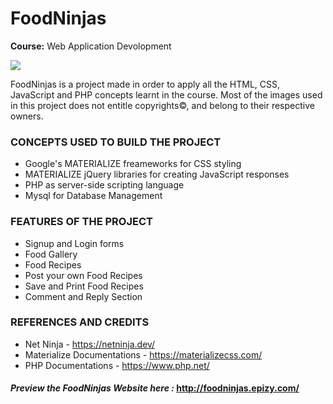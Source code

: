 # FoodNinjas
**Course:** Web Application Devolopment

![](https://i.postimg.cc/m211TX38/ninja.png)

FoodNinjas is a project made in order to apply all the HTML, CSS, JavaScript and PHP concepts learnt in the course. Most of the images used in this project does not entitle copyrights©, and belong to their respective owners.

### CONCEPTS USED TO BUILD THE PROJECT

- Google's MATERIALIZE freameworks for CSS styling
- MATERIALIZE jQuery libraries for creating JavaScript responses
- PHP as server-side scripting language
- Mysql for Database Management


### FEATURES OF THE PROJECT
- Signup and Login forms
- Food Gallery
- Food Recipes
- Post your own Food Recipes
- Save and Print Food Recipes
- Comment and Reply Section


### REFERENCES AND CREDITS

- Net Ninja - https://netninja.dev/
- Materialize Documentations - https://materializecss.com/
- PHP Documentations - https://www.php.net/


#### _Preview the FoodNinjas Website here :_ http://foodninjas.epizy.com/

